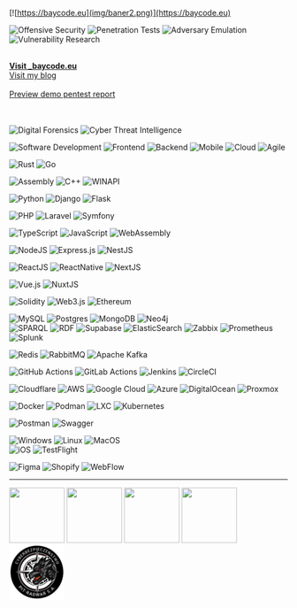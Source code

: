 [![https://baycode.eu](img/baner2.png)](https://baycode.eu)

![Offensive Security](https://img.shields.io/badge/Offensive%20Security-f00?style=for-the-badge)  ![Penetration Tests](https://img.shields.io/badge/Penetration%20Tests-f00?style=for-the-badge)  ![Adversary Emulation](https://img.shields.io/badge/Adversary%20Emulation-f00?style=for-the-badge)  ![Vulnerability Research](https://img.shields.io/badge/Vulnerability%20Research-000?style=for-the-badge) 

<br>

<div><b><a href="https://baycode.eu">Visit _baycode.eu</a></b></div>
<div><a href="https://news.baycode.eu">Visit my blog</a></div>
<br>
<div><a href="https://baycode.eu/pentest">Preview demo pentest report</a></div>
<br>

<br>

![Digital Forensics](https://img.shields.io/badge/Digital%20Forensics-00f?style=for-the-badge)  ![Cyber Threat Intelligence](https://img.shields.io/badge/Cyber%20Threat%20Intelligence-00f?style=for-the-badge)  

![Software Development](https://img.shields.io/badge/Software%20Development-1abc9c?style=for-the-badge)    ![Frontend](https://img.shields.io/badge/Frontend-2980b9?style=for-the-badge)  ![Backend](https://img.shields.io/badge/Backend-34495e?style=for-the-badge)  ![Mobile](https://img.shields.io/badge/Mobile-2ecc71?style=for-the-badge)  ![Cloud](https://img.shields.io/badge/Cloud-3498db?style=for-the-badge)  ![Agile](https://img.shields.io/badge/Agile-f1c40f?style=for-the-badge)

![Rust](https://img.shields.io/badge/rust-F16822?style=for-the-badge&logo=rust&logoColor=white)  ![Go](https://img.shields.io/badge/go-%2300ADD8.svg?style=for-the-badge&logo=go&logoColor=white)  

![Assembly](https://img.shields.io/badge/010101-assembly-%23777BB4.svg?style=for-the-badge&logo=asm&logoColor=white) ![C++](https://img.shields.io/badge/C++-%23777BB4.svg?style=for-the-badge&logo=c&logoColor=white)  ![WINAPI](https://img.shields.io/badge/WinAPI-%23777BB4.svg?style=for-the-badge&logo=windows&logoColor=white)  


![Python](https://img.shields.io/badge/python-007ACC?style=for-the-badge&logo=python&logoColor=white)  ![Django](https://img.shields.io/badge/django-007ACC?style=for-the-badge&logo=django&logoColor=white)  ![Flask](https://img.shields.io/badge/flask-007ACC?style=for-the-badge&logo=flask&logoColor=white)  

![PHP](https://img.shields.io/badge/php-%23777BB4.svg?style=for-the-badge&logo=php&logoColor=white)  ![Laravel](https://img.shields.io/badge/laravel-%23777BB4.svg?style=for-the-badge&logo=laravel&logoColor=white)  ![Symfony](https://img.shields.io/badge/symfony-%23777BB4.svg?style=for-the-badge&logo=symfony&logoColor=white)  

![TypeScript](https://img.shields.io/badge/typescript-%23007ACC.svg?style=for-the-badge&logo=typescript&logoColor=white) ![JavaScript](https://img.shields.io/badge/javascript-%23323330.svg?style=for-the-badge&logo=javascript&logoColor=%23F7DF1E) ![WebAssembly](https://img.shields.io/badge/webassembly-%23323330.svg?style=for-the-badge&logo=webassembly&logoColor=%23F7DF1E)  

![NodeJS](https://img.shields.io/badge/node.js-6DA55F?style=for-the-badge&logo=node.js&logoColor=white)   ![Express.js](https://img.shields.io/badge/express.js-%23404d59.svg?style=for-the-badge&logo=express&logoColor=%2361DAFB)  ![NestJS](https://img.shields.io/badge/nestjs-%23E0234E.svg?style=for-the-badge&logo=nestjs&logoColor=white)   

![ReactJS](https://img.shields.io/badge/reactjs-%23B7178C.svg?style=for-the-badge&logo=react&logoColor=white) ![ReactNative](https://img.shields.io/badge/reactnative-%23B7178C.svg?style=for-the-badge&logo=react&logoColor=white)   ![NextJS](https://img.shields.io/badge/next.js-%23E0234E.svg?style=for-the-badge&logo=nextjs&logoColor=white) 

![Vue.js](https://img.shields.io/badge/vue.js-%234ea94b.svg?style=for-the-badge&logo=vue.js&logoColor=white) 
![NuxtJS](https://img.shields.io/badge/nuxt.js-%234ea94b.svg?style=for-the-badge&logo=nuxtjs&logoColor=white)   


![Solidity](https://img.shields.io/badge/Solidity-%23363636.svg?style=for-the-badge&logo=solidity&logoColor=white)   ![Web3.js](https://img.shields.io/badge/web3.js-F16822?style=for-the-badge&logo=web3.js&logoColor=white)   ![Ethereum](https://img.shields.io/badge/Ethereum-3C3C3D?style=for-the-badge&logo=Ethereum&logoColor=white)  
  
![MySQL](https://img.shields.io/badge/mysql-%2300f.svg?style=for-the-badge&logo=mysql&logoColor=white)   ![Postgres](https://img.shields.io/badge/postgres-%23316192.svg?style=for-the-badge&logo=postgresql&logoColor=white) 
![MongoDB](https://img.shields.io/badge/MongoDB-%234ea94b.svg?style=for-the-badge&logo=mongodb&logoColor=white)  ![Neo4j](https://img.shields.io/badge/Neo4j-%234ea94b.svg?style=for-the-badge&logo=Neo4j&logoColor=white)  
![SPARQL](https://img.shields.io/badge/SPARQL-%234ea94b.svg?style=for-the-badge&logo=SPARQL&logoColor=white)  ![RDF](https://img.shields.io/badge/RDF-%234ea94b.svg?style=for-the-badge&logo=RDF&logoColor=white) ![Supabase](https://img.shields.io/badge/Supabase-3ECF8E?style=for-the-badge&logo=supabase&logoColor=white)   ![ElasticSearch](https://img.shields.io/badge/-ElasticSearch-005571?style=for-the-badge&logo=elasticsearch) 
![Zabbix](https://img.shields.io/badge/Zabbix-E6522C?style=for-the-badge&logo=Zabbis&logoColor=white)
![Prometheus](https://img.shields.io/badge/Prometheus-E6522C?style=for-the-badge&logo=Prometheus&logoColor=white) 
![Splunk](https://img.shields.io/badge/Splunk-E6522C?style=for-the-badge&logo=Splunk&logoColor=white)

![Redis](https://img.shields.io/badge/redis-%23DD0031.svg?style=for-the-badge&logo=redis&logoColor=white)    ![RabbitMQ](https://img.shields.io/badge/Rabbitmq-FF6600?style=for-the-badge&logo=redis&logoColor=white)  ![Apache Kafka](https://img.shields.io/badge/Apache%20Kafka-000?style=for-the-badge&logo=apachekafka)  

![GitHub Actions](https://img.shields.io/badge/github%20actions-%232671E5.svg?style=for-the-badge&logo=githubactions&logoColor=white) ![GitLab Actions](https://img.shields.io/badge/gitlab%20ci/cd-%232671E5.svg?style=for-the-badge&logo=gitlabCICD&logoColor=white) ![Jenkins](https://img.shields.io/badge/jenkins-%232671E5.svg?style=for-the-badge&logo=jenkins&logoColor=white) ![CircleCI](https://img.shields.io/badge/circle%20ci-%23161616.svg?style=for-the-badge&logo=circleci&logoColor=white)  

![Cloudflare](https://img.shields.io/badge/Cloudflare-F38020?style=for-the-badge&logo=Cloudflare&logoColor=white)   ![AWS](https://img.shields.io/badge/AWS-%23FF9900.svg?style=for-the-badge&logo=amazon-aws&logoColor=white)  ![Google Cloud](https://img.shields.io/badge/GoogleCloud-%234285F4.svg?style=for-the-badge&logo=google-cloud&logoColor=white)  ![Azure](https://img.shields.io/badge/Azure-007FFF.svg?style=for-the-badge&logo=azure&logoColor=white)  ![DigitalOcean](https://img.shields.io/badge/DigitalOcean-%230167ff.svg?style=for-the-badge&logo=digitalOcean&logoColor=white) ![Proxmox](https://img.shields.io/badge/Proxmox-%230167ff.svg?style=for-the-badge&logo=Proxmox&logoColor=white) 

![Docker](https://img.shields.io/badge/docker-%230db7ed.svg?style=for-the-badge&logo=docker&logoColor=white)    ![Podman](https://img.shields.io/badge/podman-%230db7ed.svg?style=for-the-badge&logo=podman&logoColor=white)    ![LXC](https://img.shields.io/badge/lxc-%230db7ed.svg?style=for-the-badge&logo=lxc&logoColor=white)   ![Kubernetes](https://img.shields.io/badge/kubernetes-%23326ce5.svg?style=for-the-badge&logo=kubernetes&logoColor=white)  

![Postman](https://img.shields.io/badge/Postman-FF6C37?style=for-the-badge&logo=postman&logoColor=white)   ![Swagger](https://img.shields.io/badge/-Swagger-%23Clojure?style=for-the-badge&logo=swagger&logoColor=white)   

![Windows](https://img.shields.io/badge/Windows-%23326ce5.svg?style=for-the-badge&logo=windows&logoColor=white)  ![Linux](https://img.shields.io/badge/Linux-%23326ce5.svg?style=for-the-badge&logo=linux&logoColor=white)  ![MacOS](https://img.shields.io/badge/MacOS-%23326ce5.svg?style=for-the-badge&logo=macos&logoColor=white)  
![iOS](https://img.shields.io/badge/iOS-%23326ce5.svg?style=for-the-badge&logo=ios&logoColor=white)  ![TestFlight](https://img.shields.io/badge/TestFlight-%23326ce5.svg?style=for-the-badge&logo=ios&logoColor=white)  

![Figma](https://img.shields.io/badge/Figma-%23326ce5.svg?style=for-the-badge&logo=figma&logoColor=white)  ![Shopify](https://img.shields.io/badge/Shopify-%23326ce5.svg?style=for-the-badge&logo=shopify&logoColor=white)  ![WebFlow](https://img.shields.io/badge/WebFlow-%23326ce5.svg?style=for-the-badge&logo=webflow&logoColor=white)  

<hr>
<span>
 <a href="https://academy.tcm-sec.com"><img width="100" height="100" src="https://baycode.eu/pnpt.png" /></a>
 <a href="https://www.comptia.org"><img width="100" height="100" src="https://baycode.eu/cysa.png" /></a>
 <a href="https://www.comptia.org"><img width="100" height="100" src="https://baycode.eu/securityplus.png" /></a>
 <a href="https://www.microsoft.com"><img width="100" height="100" src="https://images.credly.com/size/680x680/images/be8fcaeb-c769-4858-b567-ffaaa73ce8cf/image.png" /></a>
 <a href="https://pitradwar.com"><img width="100" height="100" src="img/cyberbezpieka.png" /></a>
</span>
